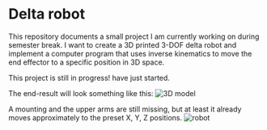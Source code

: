 # Delta robot

This repository documents a small project I am currently working on during semester break. I want to create a 3D printed 3-DOF delta robot and implement a computer program that uses inverse kinematics to move the end effector to a specific position in 3D space. 

This project is still in progress! have just started.


The end-result will look something like this:
![3D model](/img/delta-robot-animation.gif)

A mounting and the upper arms are still missing, but at least it already moves approximately to the preset X, Y, Z positions.
![robot](/img/delta-robot.gif)
